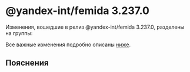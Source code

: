 # @yandex-int/femida 3.237.0

<!-- ЧЕЛОВЕЧЕСКОЕ ВСТУПЛЕНИЕ -->

Изменения, вошедшие в релиз @yandex-int/femida 3.237.0, разделены на группы:

Все важные изменения подробно описаны [ниже](#Пояснения).

## Пояснения


